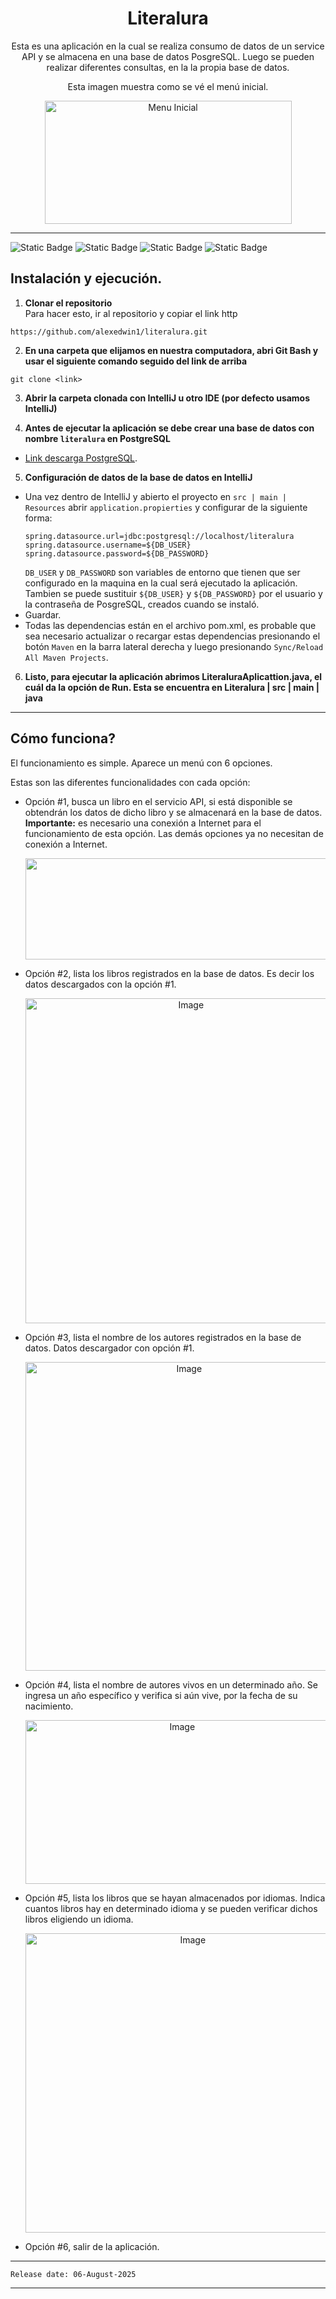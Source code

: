 <h1 align="center">Literalura</h1>

<p align="center">Esta es una aplicación en la cual se realiza consumo de datos de un service API y se almacena en una base de datos PosgreSQL. Luego se pueden realizar diferentes consultas, en la la propia base de datos.</p>

<p align="center">Esta imagen muestra como se vé el menú inicial.</p>

<p align="center"><img width="395" height="197" alt="Menu Inicial" src="https://github.com/user-attachments/assets/ef320940-a80b-408b-99c5-b558e441455d" /></p>

<hr>

![Static Badge](https://img.shields.io/badge/lenguaje_de_programación-Java-blue)
![Static Badge](https://img.shields.io/badge/version_de_JKD-21-yellow)
![Static Badge](https://img.shields.io/badge/version_de_PostgreSQL-15-blue)
![Static Badge](https://img.shields.io/badge/version_de_SpringBoot-3.5.4-yellow)
  
## Instalación y ejecución.

1.   **Clonar el repositorio**  
	Para hacer esto, ir al repositorio y copiar el link http

```
https://github.com/alexedwin1/literalura.git

```

2.   **En una carpeta que elijamos en nuestra computadora, abri Git Bash y usar el siguiente comando seguido del link de arriba**  
```
git clone <link>
```

3.   **Abrir la carpeta clonada con IntelliJ u otro IDE (por defecto usamos IntelliJ)**
  
4.   **Antes de ejecutar la aplicación se debe crear una base de datos con nombre `literalura` en PostgreSQL**
- [Link descarga PostgreSQL](https://www.postgresql.org/download/windows/).


5.  **Configuración de datos de la base de datos en IntelliJ**
- Una vez dentro de IntelliJ y abierto el proyecto en `src | main | Resources` abrir `application.propierties` y configurar de la siguiente forma:
  ```
  spring.datasource.url=jdbc:postgresql://localhost/literalura
  spring.datasource.username=${DB_USER}
  spring.datasource.password=${DB_PASSWORD}
  ```
  `DB_USER` y `DB_PASSWORD` son variables de entorno que tienen que ser configurado en la maquina en la cual será ejecutado la aplicación.  Tambien se puede sustituir `${DB_USER}` y `${DB_PASSWORD}` por el usuario y la contraseña de PosgreSQL, creados cuando se instaló.
- Guardar.
- Todas las dependencias están en el archivo pom.xml, es probable que sea necesario actualizar o recargar estas dependencias presionando el botón `Maven` en la barra lateral derecha y luego presionando `Sync/Reload All Maven Projects`.

6. **Listo, para ejecutar la aplicación abrimos LiteraluraAplicattion.java, el cuál da la opción de Run.  Esta se encuentra en Literalura | src | main | java**

---

## Cómo funciona?

El funcionamiento es simple.  Aparece un menú con 6 opciones.

Estas son las diferentes funcionalidades con cada opción:

- Opción #1, busca un libro en el servicio API, si está disponible se obtendrán los datos de dicho libro y se almacenará en la base de datos. **Importante:** es necesario una conexión a Internet para el funcionamiento de esta opción. Las demás opciones ya no necesitan de conexión a Internet.
  <p align="center"><img width="1245" height="162" alt="Image" src="https://github.com/user-attachments/assets/79c3a392-8c7a-4a1f-80b5-42d833b4de25" /></p>

- Opción #2, lista los libros registrados en la base de datos. Es decir los datos descargados con la opción #1.
  <p align="center"><img width="514" height="520" alt="Image" src="https://github.com/user-attachments/assets/3cc87b4a-f4e3-499c-887c-92221a483c1c" /</p>
 
- Opción #3, lista el nombre de los autores registrados en la base de datos.  Datos descargador con opción #1.
  <p align="center"><img width="508" height="494" alt="Image" src="https://github.com/user-attachments/assets/5361581d-0ae2-4e72-8214-f20ce203c42f" /></p>

- Opción #4, lista el nombre de autores vivos en un determinado año.  Se ingresa un año específico y verifica si aún vive, por la fecha de su nacimiento.
  <p align="center"><img width="486" height="262" alt="Image" src="https://github.com/user-attachments/assets/34e9406d-20a0-40db-b53a-e9e53e8cb3ca" /></p>

- Opción #5, lista los libros que se hayan almacenados por idiomas. Indica cuantos libros hay en determinado idioma y se pueden verificar dichos libros eligiendo un idioma.
  <p align="center"><img width="520" height="479" alt="Image" src="https://github.com/user-attachments/assets/194fa6a7-24f6-4f55-9873-67890015478e" /></p>

- Opción #6, salir de la aplicación.



---
```
Release date: 06-August-2025
```
---

